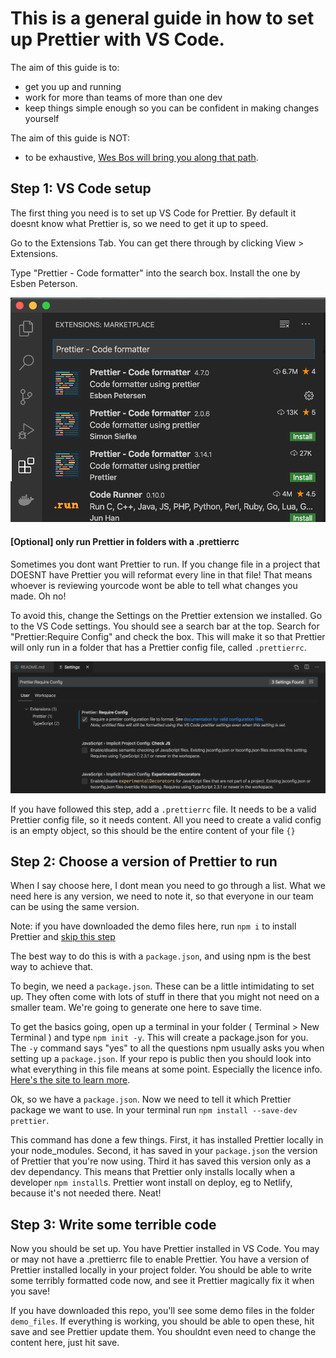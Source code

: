 # This is a general guide in how to set up Prettier with VS Code.

The aim of this guide is to:

- get you up and running
- work for more than teams of more than one dev
- keep things simple enough so you can be confident in making changes yourself

The aim of this guide is NOT:

- to be exhaustive, [Wes Bos will bring you along that path](https://www.youtube.com/watch?v=lHAeK8t94as&t=522s).

## Step 1: VS Code setup

The first thing you need is to set up VS Code for Prettier. By default it doesnt know what Prettier is, so we need to get it up to speed.

Go to the Extensions Tab. You can get there through by clicking View > Extensions.

Type "Prettier - Code formatter" into the search box. Install the one by Esben Peterson.

![Esben Petersons Extension in VS Code Extensions List](https://raw.githubusercontent.com/davidfitzgibbon/lofi-prettier/master/img/prettier-vscode.png "Esben Petersons Extension in VS Code Extensions List")

#### [Optional] only run Prettier in folders with a .prettierrc

Sometimes you dont want Prettier to run. If you change file in a project that DOESNT have Prettier you will reformat every line in that file! That means whoever is reviewing yourcode wont be able to tell what changes you made. Oh no!

To avoid this, change the Settings on the Prettier extension we installed. Go to the VS Code settings. You should see a search bar at the top. Search for "Prettier:Require Config" and check the box. This will make it so that Prettier will only run in a folder that has a Prettier config file, called `.prettierrc`.

![Prettier settings with Prettier:Require Config searched for and ticked](https://raw.githubusercontent.com/davidfitzgibbon/lofi-prettier/master/img/prettier-settings.png "Prettier settings with Prettier:Require Config searched for and ticked")

If you have followed this step, add a `.prettierrc` file. It needs to be a valid Prettier config file, so it needs content. All you need to create a valid config is an empty object, so this should be the entire content of your file
`{}`

## Step 2: Choose a version of Prettier to run

When I say choose here, I dont mean you need to go through a list. What we need here is any version, we need to note it, so that everyone in our team can be using the same version.

Note: if you have downloaded the demo files here, run `npm i` to install Prettier and [skip this step](#step-3-write-some-terrible-code)

The best way to do this is with a `package.json`, and using npm is the best way to achieve that.

To begin, we need a `package.json`. These can be a little intimidating to set up. They often come with lots of stuff in there that you might not need on a smaller team. We're going to generate one here to save time.

To get the basics going, open up a terminal in your folder ( Terminal > New Terminal ) and type `npm init -y`. This will create a package.json for you. The `-y` command says "yes" to all the questions npm usually asks you when setting up a `package.json`. If your repo is public then you should look into what everything in this file means at some point. Especially the licence info. [Here's the site to learn more](https://docs.npmjs.com/files/package.json).

Ok, so we have a `package.json`. Now we need to tell it which Prettier package we want to use. In your terminal run `npm install --save-dev prettier`.

This command has done a few things. First, it has installed Prettier locally in your node_modules. Second, it has saved in your `package.json` the version of Prettier that you're now using. Third it has saved this version only as a dev dependancy. This means that Prettier only installs locally when a developer `npm install`s. Prettier wont install on deploy, eg to Netlify, because it's not needed there. Neat!

## Step 3: Write some terrible code

Now you should be set up. You have Prettier installed in VS Code. You may or may not have a .prettierrc file to enable Prettier. You have a version of Prettier installed locally in your project folder. You should be able to write some terribly formatted code now, and see it Prettier magically fix it when you save!

If you have downloaded this repo, you'll see some demo files in the folder `demo_files`. If everything is working, you should be able to open these, hit save and see Prettier update them. You shouldnt even need to change the content here, just hit save.
